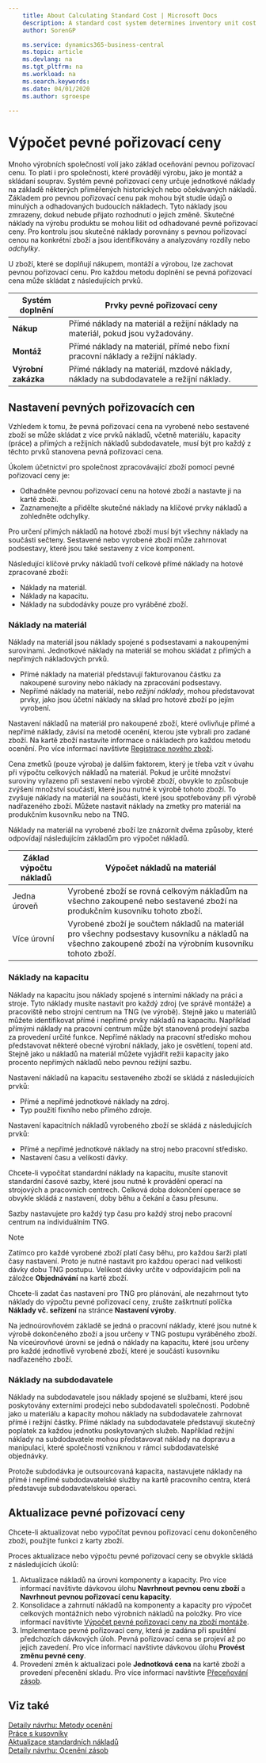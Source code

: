 ```yaml
---
    title: About Calculating Standard Cost | Microsoft Docs
    description: A standard cost system determines inventory unit cost based on some reasonable historical or expected cost. Studies of past and estimated future cost data can then provide the basis for standard costs.
    author: SorenGP

    ms.service: dynamics365-business-central
    ms.topic: article
    ms.devlang: na
    ms.tgt_pltfrm: na
    ms.workload: na
    ms.search.keywords:
    ms.date: 04/01/2020
    ms.author: sgroespe

---
```

# Výpočet pevné pořizovací ceny
Mnoho výrobních společností volí jako základ oceňování pevnou pořizovací cenu. To platí i pro společnosti, které provádějí výrobu, jako je montáž a skládaní souprav. Systém pevné pořizovací ceny určuje jednotkové náklady na základě některých přiměřených historických nebo očekávaných nákladů. Základem pro pevnou pořizovací cenu pak mohou být studie údajů o minulých a odhadovaných budoucích nákladech. Tyto náklady jsou zmrazeny, dokud nebude přijato rozhodnutí o jejich změně. Skutečné náklady na výrobu produktu se mohou lišit od odhadované pevné pořizovací ceny. Pro kontrolu jsou skutečné náklady porovnány s pevnou pořizovací cenou na konkrétní zboží a jsou identifikovány a analyzovány rozdíly nebo *odchylky*.

U zboží, které se doplňují nákupem, montáží a výrobou, lze zachovat pevnou pořizovací cenu. Pro každou metodu doplnění se pevná pořizovací cena může skládat z následujících prvků.

| Systém doplnění | Prvky pevné pořizovací ceny |
|--------------------------|----------------------------|  
| **Nákup** | Přímé náklady na materiál a režijní náklady na materiál, pokud jsou vyžadovány. |
| **Montáž** | Přímé náklady na materiál, přímé nebo fixní pracovní náklady a režijní náklady. |
| **Výrobní  zakázka** | Přímé náklady na materiál, mzdové náklady, náklady na subdodavatele a režijní náklady. |

## Nastavení pevných pořizovacích cen
Vzhledem k tomu, že pevná pořizovací cena na vyrobené nebo sestavené zboží se může skládat z více prvků nákladů, včetně materiálu, kapacity (práce) a přímých a režijních nákladů subdodavatele, musí být pro každý z těchto prvků stanovena pevná pořizovací cena.

Úkolem účetnictví pro společnost zpracovávající zboží pomocí pevné pořizovací ceny je:

- Odhadněte pevnou pořizovací cenu na hotové zboží a nastavte ji na kartě zboží.
- Zaznamenejte a přidělte skutečné náklady na klíčové prvky nákladů a zohledněte odchylky.

Pro určení přímých nákladů na hotové zboží musí být všechny náklady na součásti sečteny. Sestavené nebo vyrobené zboží může zahrnovat podsestavy, které jsou také sestaveny z více komponent.

Následující klíčové prvky nákladů tvoří celkové přímé náklady na hotové zpracované zboží:

- Náklady na materiál.
- Náklady na kapacitu.
- Náklady na subdodávky pouze pro vyráběné zboží.

### Náklady na materiál
Náklady na materiál jsou náklady spojené s podsestavami a nakoupenými surovinami. Jednotkové náklady na materiál se mohou skládat z přímých a nepřímých nákladových prvků.

- Přímé náklady na materiál představují fakturovanou částku za nakoupené suroviny nebo náklady na zpracování podsestavy.
- Nepřímé náklady na materiál, nebo *režijní náklady*, mohou představovat prvky, jako jsou účetní náklady na sklad pro hotové zboží po jejím vyrobení.

Nastavení nákladů na materiál pro nakoupené zboží, které ovlivňuje přímé a nepřímé náklady, závisí na metodě ocenění, kterou jste vybrali pro zadané zboží. Na kartě zboží nastavíte informace o nákladech pro každou metodu ocenění. Pro více informací navštivte [Registrace nového zboží](inventory-how-register-new-items.md).

Cena zmetků (pouze výroba) je dalším faktorem, který je třeba vzít v úvahu při výpočtu celkových nákladů na materiál. Pokud je určité množství suroviny vyřazeno při sestavení nebo výrobě zboží, obvykle to způsobuje zvýšení množství součástí, které jsou nutné k výrobě tohoto zboží. To zvyšuje náklady na materiál na součásti, které jsou spotřebovány při výrobě nadřazeného zboží. Můžete nastavit náklady na zmetky pro materiál na produkčním kusovníku nebo na TNG.

Náklady na materiál na vyrobené zboží lze znázornit dvěma způsoby, které odpovídají následujícím základům pro výpočet nákladů.

| Základ výpočtu nákladů | Výpočet nákladů na materiál |
|----------------------------|-------------------------------|  
| Jedna úroveň | Vyrobené zboží se rovná celkovým nákladům na všechno zakoupené nebo sestavené zboží na produkčním kusovníku tohoto zboží. |
| Více úrovní | Vyrobené zboží je součtem nákladů na materiál pro všechny podsestavy kusovníku a nákladů na všechno zakoupené zboží na výrobním kusovníku tohoto zboží. |

### Náklady na kapacitu
Náklady na kapacitu jsou náklady spojené s interními náklady na práci a stroje. Tyto náklady musíte nastavit pro každý zdroj (ve správě montáže) a pracoviště nebo strojní centrum na TNG (ve výrobě). Stejně jako u materiálů můžete identifikovat přímé i nepřímé prvky nákladů na kapacitu. Například přímými náklady na pracovní centrum může být stanovená prodejní sazba za provedení určité funkce. Nepřímé náklady na pracovní středisko mohou představovat některé obecné výrobní náklady, jako je osvětlení, topení atd. Stejně jako u nákladů na materiál můžete vyjádřit režii kapacity jako procento nepřímých nákladů nebo pevnou režijní sazbu.

Nastavení nákladů na kapacitu sestaveného zboží se skládá z následujících prvků:

- Přímé a nepřímé jednotkové náklady na zdroj.
- Typ použití fixního nebo přímého zdroje.

Nastavení kapacitních nákladů vyrobeného zboží se skládá z následujících prvků:

- Přímé a nepřímé jednotkové náklady na stroj nebo pracovní středisko.
- Nastavení času a velikosti dávky.

Chcete-li vypočítat standardní náklady na kapacitu, musíte stanovit standardní časové sazby, které jsou nutné k provádění operací na strojových a pracovních centrech. Celková doba dokončení operace se obvykle skládá z nastavení, doby běhu a čekání a času přesunu.

Sazby nastavujete pro každý typ času pro každý stroj nebo pracovní centrum na individuálním TNG.

> [!NOTE]
> Zatímco pro každé vyrobené zboží platí časy běhu, pro každou šarži platí časy nastavení. Proto je nutné nastavit pro každou operaci nad velikosti dávky dobu TNG postupu. Velikost dávky určíte v odpovídajícím poli na záložce **Objednávání** na kartě zboží.

Chcete-li zadat čas nastavení pro TNG pro plánování, ale nezahrnout tyto náklady do výpočtu pevné pořizovací ceny, zrušte zaškrtnutí políčka **Náklady vč. seřízení** na stránce **Nastavení výroby**.

Na jednoúrovňovém základě se jedná o pracovní náklady, které jsou nutné k výrobě dokončeného zboží a jsou určeny v TNG postupu vyráběného zboží. Na víceúrovňové úrovni se jedná o náklady na kapacitu, které jsou určeny pro každé jednotlivě vyrobené zboží, které je součástí kusovníku nadřazeného zboží.

### Náklady na subdodavatele
Náklady na subdodavatele jsou náklady spojené se službami, které jsou poskytovány externími prodejci nebo subdodavateli společnosti. Podobně jako u materiálu a kapacity mohou náklady na subdodavatele zahrnovat přímé i režijní částky. Přímé náklady na subdodavatele představují skutečný poplatek za každou jednotku poskytovaných služeb. Například režijní náklady na subdodavatele mohou představovat náklady na dopravu a manipulaci, které společnosti vzniknou v rámci subdodavatelské objednávky.

Protože subdodávka je outsourcovaná kapacita, nastavujete náklady na přímé i nepřímé subdodavatelské služby na kartě pracovního centra, která představuje subdodavatelskou operaci.

## Aktualizace pevné pořizovací ceny
Chcete-li aktualizovat nebo vypočítat pevnou pořizovací cenu dokončeného zboží, použijte funkci z karty zboží.

Proces aktualizace nebo výpočtu pevné pořizovací ceny se obvykle skládá z následujících úkolů:

1. Aktualizace nákladů na úrovni komponenty a kapacity. Pro více informací navštivte dávkovou úlohu **Navrhnout pevnou cenu zboží** a **Navrhnout pevnou pořizovací cenu kapacity**.
2. Konsolidace a zahrnutí nákladů na komponenty a kapacity pro výpočet celkových montážních nebo výrobních nákladů na položky. Pro více informací navštivte [Výpočet pevné pořizovací ceny na zboží montáže](inventory-how-work-boms.md#to-calculate-the-standard-cost-of-an-assembly-item).
3. Implementace pevné pořizovací ceny, která je zadána při spuštění předchozích dávkových úloh. Pevná pořizovací cena se projeví až po jejich zavedení. Pro více informací navštivte dávkovou úlohu **Provést změnu pevné ceny**.
4. Provedení změn k aktualizaci pole **Jednotková cena** na kartě zboží a provedení přecenění skladu. Pro více informací navštivte [Přeceňování zásob](inventory-how-revalue-inventory.md).

## Viz také
[Detaily návrhu: Metody ocenění](design-details-costing-methods.md)  
[Práce s kusovníky](inventory-how-work-BOMs.md)  
[Aktualizace standardních nákladů](finance-how-to-update-standard-costs.md)  
[Detaily návrhu: Ocenění zásob](design-details-inventory-costing.md)
